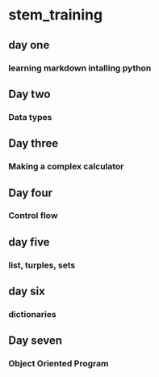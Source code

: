 # stem_training
## day one
### learning markdown intalling python
## Day two
### Data types
## Day three
### Making a complex calculator
## Day four
### Control flow
## day five
### list, turples, sets
## day six 
### dictionaries
## Day seven
### Object Oriented Program
